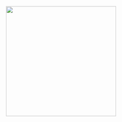 <h3 align="center">
<img src="[[https://media2.giphy.com/media/x9QxHeZS4a4yCz9HLS/giphy.gif?cid=ecf05e474956meyavbg8ka5s0ryic56n226l2kwpx3c7kw04&rid=giphy.gif&ct=ts](https://media2.giphy.com/media/x9QxHeZS4a4yCz9HLS/giphy.gif?cid=ecf05e474956meyavbg8ka5s0ryic56n226l2kwpx3c7kw04&rid=giphy.gif&ct=ts)](https://media4.giphy.com/media/LuoTYJc2l17iZhtsGK/giphy.gif?cid=ecf05e47bmrf4ffc25i5tpeqs4j5yeogaie5x5nuonl5mzmg&rid=giphy.gif&ct=ts)" width=300>
</h3>
